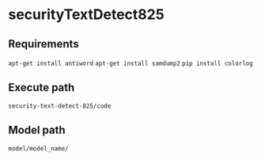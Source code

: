 # securityTextDetect825
## Requirements
`apt-get install antiword`
`apt-get install samdump2`
`pip install colorlog`

## Execute path
`security-text-detect-825/code`

## Model path
`model/model_name/`